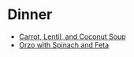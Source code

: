 # Dinner

* [Carrot, Lentil, and Coconut Soup](carrot-lentil-and-coconut-soup.md)
* [Orzo with Spinach and Feta](orzo-with-spinach-and-feta.md)
